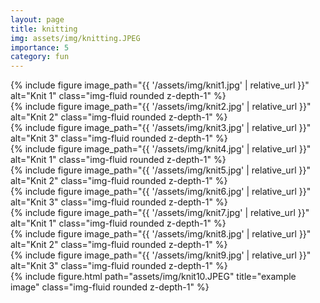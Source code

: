 ```yaml
---
layout: page
title: knitting
img: assets/img/knitting.JPEG 
importance: 5
category: fun
---
```

<div class="row row-cols-1 row-cols-md-3 g-3">
  <div class="col">
    {% include figure image_path="{{ '/assets/img/knit1.jpg' | relative_url }}" alt="Knit 1" class="img-fluid rounded z-depth-1" %}
  </div>
  <div class="col">
    {% include figure image_path="{{ '/assets/img/knit2.jpg' | relative_url }}" alt="Knit 2" class="img-fluid rounded z-depth-1" %}
  </div>
  <div class="col">
    {% include figure image_path="{{ '/assets/img/knit3.jpg' | relative_url }}" alt="Knit 3" class="img-fluid rounded z-depth-1" %}
  </div>
</div>

<div class="row row-cols-1 row-cols-md-3 g-3">
  <div class="col">
    {% include figure image_path="{{ '/assets/img/knit4.jpg' | relative_url }}" alt="Knit 1" class="img-fluid rounded z-depth-1" %}
  </div>
  <div class="col">
    {% include figure image_path="{{ '/assets/img/knit5.jpg' | relative_url }}" alt="Knit 2" class="img-fluid rounded z-depth-1" %}
  </div>
  <div class="col">
    {% include figure image_path="{{ '/assets/img/knit6.jpg' | relative_url }}" alt="Knit 3" class="img-fluid rounded z-depth-1" %}
  </div>
</div>
<div class="row row-cols-1 row-cols-md-3 g-3">
  <div class="col">
    {% include figure image_path="{{ '/assets/img/knit7.jpg' | relative_url }}" alt="Knit 1" class="img-fluid rounded z-depth-1" %}
  </div>
  <div class="col">
    {% include figure image_path="{{ '/assets/img/knit8.jpg' | relative_url }}" alt="Knit 2" class="img-fluid rounded z-depth-1" %}
  </div>
  <div class="col">
    {% include figure image_path="{{ '/assets/img/knit9.jpg' | relative_url }}" alt="Knit 3" class="img-fluid rounded z-depth-1" %}
  </div>
</div>
<div class="row">
    <div class="col-sm mt-3 mt-md-0">
        {% include figure.html path="assets/img/knit10.JPEG" title="example image" class="img-fluid rounded z-depth-1" %}
    </div>
</div>
